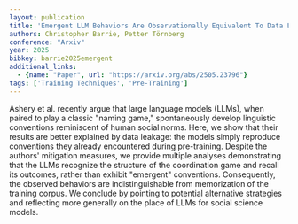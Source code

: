 ```yaml
---
layout: publication
title: 'Emergent LLM Behaviors Are Observationally Equivalent To Data Leakage'
authors: Christopher Barrie, Petter Törnberg
conference: "Arxiv"
year: 2025
bibkey: barrie2025emergent
additional_links:
  - {name: "Paper", url: "https://arxiv.org/abs/2505.23796"}
tags: ['Training Techniques', 'Pre-Training']
---
```

Ashery et al. recently argue that large language models (LLMs), when paired to play a classic "naming game," spontaneously develop linguistic conventions reminiscent of human social norms. Here, we show that their results are better explained by data leakage: the models simply reproduce conventions they already encountered during pre-training. Despite the authors' mitigation measures, we provide multiple analyses demonstrating that the LLMs recognize the structure of the coordination game and recall its outcomes, rather than exhibit "emergent" conventions. Consequently, the observed behaviors are indistinguishable from memorization of the training corpus. We conclude by pointing to potential alternative strategies and reflecting more generally on the place of LLMs for social science models.
